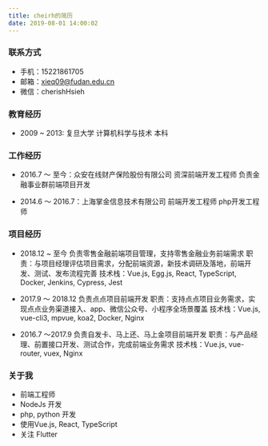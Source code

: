 ```yaml
---
title: cheirh的简历
date: 2019-08-01 14:00:02
---
```


### 联系方式
- 手机：15221861705
- 邮箱：<xieq09@fudan.edu.cn>
- 微信：cherishHsieh

### 教育经历
- 2009 ~ 2013: 复旦大学 计算机科学与技术 本科

### 工作经历
- 2016.7 ～ 至今：众安在线财产保险股份有限公司
  资深前端开发工程师
  负责金融事业群前端项目开发

- 2014.6 ～ 2016.7：上海掌金信息技术有限公司
  前端开发工程师
  php开发工程师

### 项目经历
- 2018.12 ~ 至今
  负责零售金融前端项目管理，支持零售金融业务前端需求
  职责：与项目经理评估项目需求，分配前端资源，新技术调研及落地，前端开发、测试、发布流程完善
  技术栈：Vue.js, Egg.js, React, TypeScript, Docker, Jenkins, Cypress, Jest

- 2017.9 ～ 2018.12
  负责点点项目前端开发
  职责：支持点点项目业务需求，实现点点业务渠道接入、app、微信公众号、小程序全场景覆盖
  技术栈：Vue.js, vue-cli3, mpvue, koa2, Docker, Nginx

- 2016.7 ～2017.9
  负责自发卡、马上还、马上金项目前端开发
  职责：与产品经理、前置接口开发、测试合作，完成前端业务需求
  技术栈：Vue.js, vue-router, vuex, Nginx

### 关于我
- 前端工程师
- NodeJs 开发
- php, python 开发
- 使用Vue.js, React, TypeScript
- 关注 Flutter
